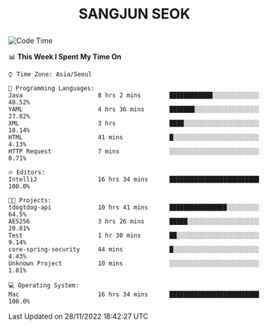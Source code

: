 <h1>
 <p align="center">
   SANGJUN SEOK
 </p>
</h1>

<!--START_SECTION:waka-->
![Code Time](http://img.shields.io/badge/Code%20Time-2%2C027%20hrs%2022%20mins-blue)

📊 **This Week I Spent My Time On** 

```text
⌚︎ Time Zone: Asia/Seoul

💬 Programming Languages: 
Java                     8 hrs 2 mins        ████████████░░░░░░░░░░░░░   48.52% 
YAML                     4 hrs 36 mins       ███████░░░░░░░░░░░░░░░░░░   27.82% 
XML                      3 hrs               ████░░░░░░░░░░░░░░░░░░░░░   18.14% 
HTML                     41 mins             █░░░░░░░░░░░░░░░░░░░░░░░░   4.13% 
HTTP Request             7 mins              ░░░░░░░░░░░░░░░░░░░░░░░░░   0.71%

🔥 Editors: 
IntelliJ                 16 hrs 34 mins      █████████████████████████   100.0%

🐱‍💻 Projects: 
tdogtdog-api             10 hrs 41 mins      ████████████████░░░░░░░░░   64.5% 
AES256                   3 hrs 26 mins       █████░░░░░░░░░░░░░░░░░░░░   20.81% 
Test                     1 hr 30 mins        ██░░░░░░░░░░░░░░░░░░░░░░░   9.14% 
core-spring-security     44 mins             █░░░░░░░░░░░░░░░░░░░░░░░░   4.43% 
Unknown Project          10 mins             ░░░░░░░░░░░░░░░░░░░░░░░░░   1.01%

💻 Operating System: 
Mac                      16 hrs 34 mins      █████████████████████████   100.0%

```


 Last Updated on 28/11/2022 18:42:27 UTC
<!--END_SECTION:waka-->
